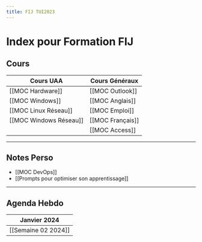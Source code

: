 ```yaml
---
title: FIJ TUI2023
---
```

# Index pour Formation FIJ
## Cours


| Cours UAA | Cours Généraux |
| ---- | ---- |
| [[MOC Hardware]] | [[MOC Outlook]] |
| [[MOC Windows]] | [[MOC Anglais]] |
| [[MOC Linux Réseau]] | [[MOC Emploi]] |
| [[MOC Windows Réseau]] | [[MOC Français]] |
|  | [[MOC Access]] |

---
## Notes Perso

- [[MOC DevOps]]
- [[Prompts pour optimiser son apprentissage]]

---
## Agenda Hebdo

| **Janvier 2024** |
| ---- |
| [[Semaine 02 2024]] |
